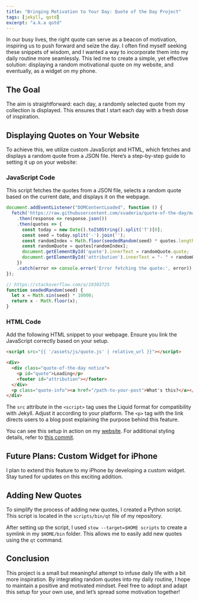 ```yaml
---
title: "Bringing Motivation to Your Day: Quote of the Day Project"
tags: [jekyll, qotd]
excerpt: "a.k.a qotd"
---
```


In our busy lives, the right quote can serve as a beacon of motivation, inspiring us to push forward and seize the day. I often find myself seeking these snippets of wisdom, and I wanted a way to incorporate them into my daily routine more seamlessly. This led me to create a simple, yet effective solution: displaying a random motivational quote on my website, and eventually, as a widget on my phone.

## The Goal

The aim is straightforward: each day, a randomly selected quote from my collection is displayed. This ensures that I start each day with a fresh dose of inspiration.

## Displaying Quotes on Your Website

To achieve this, we utilize custom JavaScript and HTML, which fetches and displays a random quote from a JSON file. Here’s a step-by-step guide to setting it up on your website:

### JavaScript Code

This script fetches the quotes from a JSON file, selects a random quote based on the current date, and displays it on the webpage.

```js
document.addEventListener("DOMContentLoaded", function () {
  fetch('https://raw.githubusercontent.com/svaderia/quote-of-the-day/main/quotes.json')
    .then(response => response.json())
    .then(quotes => {
      const today = new Date().toISOString().split('T')[0];
      const seed = today.split('-').join('');
      const randomIndex = Math.floor(seededRandom(seed) * quotes.length);
      const randomQuote = quotes[randomIndex];
      document.getElementById('quote').innerText = randomQuote.quote;
      document.getElementById('attribution').innerText = "- " + randomQuote.attribution;
    })
    .catch(error => console.error('Error fetching the quote:', error));
});

// https://stackoverflow.com/a/19303725
function seededRandom(seed) {
  let x = Math.sin(seed) * 10000;
  return x - Math.floor(x);
}
```

### HTML Code

Add the following HTML snippet to your webpage. Ensure you link the JavaScript correctly based on your setup.

```html
<script src="{{ '/assets/js/quote.js' | relative_url }}"></script>

<div>
  <div class="quote-of-the-day notice">
    <p id="quote">Loading</p>
    <footer id="attribution"></footer>
  </div>
  <p class="quote-info"><a href="/path-to-your-post">What's this?</a></p>
</div>
```

The `src` attribute in the `<script>` tag uses the Liquid format for compatibility with Jekyll. Adjust it according to your platform. The `<p>` tag with the link directs users to a blog post explaining the purpose behind this feature.

You can see this setup in action on my [website](https://svaderia.github.io). For additional styling details, refer to [this commit](https://github.com/svaderia/svaderia.github.io/commit/9704cadbca356e3d4b092c17d6bd988513c11695).

## Future Plans: Custom Widget for iPhone

I plan to extend this feature to my iPhone by developing a custom widget. Stay tuned for updates on this exciting addition.

## Adding New Quotes

To simplify the process of adding new quotes, I created a Python script. This script is located in the `scripts/bin/qt` file of my repository.

After setting up the script, I used `stow --target=$HOME scripts` to create a symlink in my `$HOME/bin` folder. This allows me to easily add new quotes using the `qt` command.

## Conclusion

This project is a small but meaningful attempt to infuse daily life with a bit more inspiration. By integrating random quotes into my daily routine, I hope to maintain a positive and motivated mindset. Feel free to adopt and adapt this setup for your own use, and let’s spread some motivation together!
